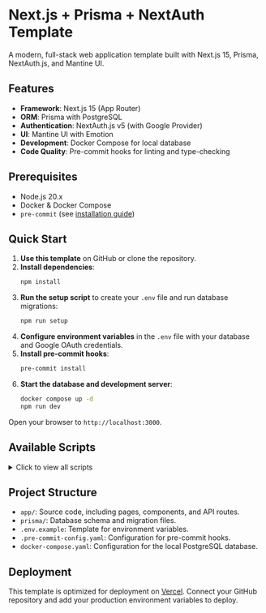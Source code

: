 # Next.js + Prisma + NextAuth Template

A modern, full-stack web application template built with Next.js 15, Prisma, NextAuth.js, and Mantine UI.

## Features

- **Framework**: Next.js 15 (App Router)
- **ORM**: Prisma with PostgreSQL
- **Authentication**: NextAuth.js v5 (with Google Provider)
- **UI**: Mantine UI with Emotion
- **Development**: Docker Compose for local database
- **Code Quality**: Pre-commit hooks for linting and type-checking

## Prerequisites

- Node.js 20.x
- Docker & Docker Compose
- `pre-commit` (see [installation guide](https://pre-commit.com/#installation))

## Quick Start

1.  **Use this template** on GitHub or clone the repository.
2.  **Install dependencies**:
    ```bash
    npm install
    ```
3.  **Run the setup script** to create your `.env` file and run database migrations:
    ```bash
    npm run setup
    ```
4.  **Configure environment variables** in the `.env` file with your database and Google OAuth credentials.
5.  **Install pre-commit hooks**:
    ```bash
    pre-commit install
    ```
6.  **Start the database and development server**:
    ```bash
    docker compose up -d
    npm run dev
    ```

Open your browser to `http://localhost:3000`.

## Available Scripts

<details>
<summary>Click to view all scripts</summary>

### Development
- `npm run setup`: Initializes the project by copying `.env.example` and running migrations.
- `npm run dev`: Starts the development server.
- `npm run build`: Creates a production build.
- `npm run start`: Starts the production server.
- `npm run lint`: Lints the code.
- `npm run type-check`: Checks TypeScript types.

### Database
- `npm run db:migrate`: Creates and applies a new migration.
- `npm run db:migrate:deploy`: Applies pending migrations.
- `npm run db:generate`: Generates the Prisma Client.
- `npm run db:studio`: Opens the Prisma Studio GUI.
- `npm run db:reset`: Resets the database.
</details>

## Project Structure

- `app/`: Source code, including pages, components, and API routes.
- `prisma/`: Database schema and migration files.
- `.env.example`: Template for environment variables.
- `.pre-commit-config.yaml`: Configuration for pre-commit hooks.
- `docker-compose.yaml`: Configuration for the local PostgreSQL database.

## Deployment

This template is optimized for deployment on [Vercel](https://vercel.com). Connect your GitHub repository and add your production environment variables to deploy.
